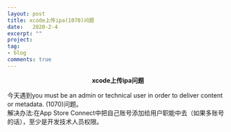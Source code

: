 ```yaml
---
layout: post
title: xcode上传ipa(1070)问题
date:   2020-2-4
excerpt: ""
project: 
tag:
- blog
comments: true
---
```

 
    
<center>
<b> xcode上传ipa问题</b><br>

</center>
 
今天遇到you must be an admin or technical user in order to deliver content or metadata. (1070)问题。<br>
解决办法:在App Store Connect中把自己账号添加给用户职能中去（如果多账号的话），至少是开发技术人员权限。

 

 
 

 
 
 
